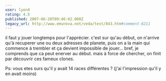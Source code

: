 ```yaml
---
user: lyon4
rating: 4.5
published: 2007-06-20T09:46:02.000Z
legacy_url: http://www.emunova.net/veda/test/843.htm#comment-8211
---
```

il faut y jouer longtemps pour l'apprécier.
c'est sur qu'au début, on n'arrive qu'à recuperer une ou deux adresses de planete, puis on a la main qui commence à trembler et ça devient impossible de jouer... bref, je comprends que ca peut enerver au début.
mais à force de chercher, on finit par découvrir ces fameux clones.

Ps: vous etes surs qu'il y avait 14 races différentes ? (j'ai l'impression qu'il y en avait moins)